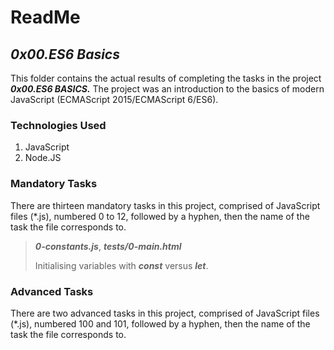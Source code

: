 # ReadMe

## ___0x00.ES6 Basics___
This folder contains the actual results of completing the tasks in the project ___0x00.ES6 BASICS.___ The project was an introduction to the basics of modern JavaScript (ECMAScript 2015/ECMAScript 6/ES6).

### Technologies Used
1. JavaScript
2. Node.JS

### Mandatory Tasks
There are thirteen mandatory tasks in this project, comprised of JavaScript files (*.js), numbered 0 to 12, followed by a hyphen, then the name of the task the file corresponds to.

> ___0-constants.js___, ___tests/0-main.html___
>
> Initialising variables with ***const*** versus ***let***.

### Advanced Tasks
There are two advanced tasks in this project, comprised of JavaScript files (*.js), numbered 100 and 101, followed by a hyphen, then the name of the task the file corresponds to.
